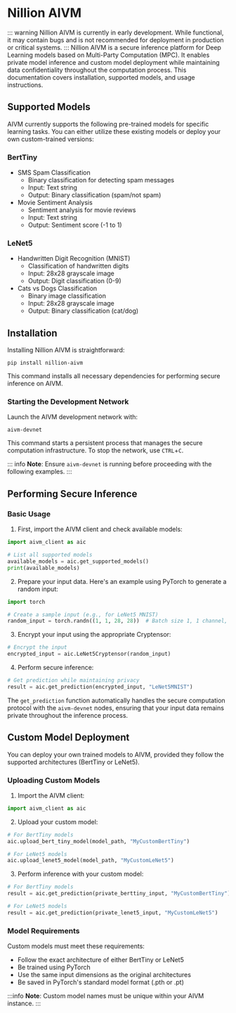 # Nillion AIVM

::: warning
Nillion AIVM is currently in early development. While functional, it may contain bugs and is not recommended for deployment in production or critical systems.
::: 
Nillion AIVM is a secure inference platform for Deep Learning models based on Multi-Party Computation (MPC). It enables private model inference and custom model deployment while maintaining data confidentiality throughout the computation process. This documentation covers installation, supported models, and usage instructions.

## Supported Models

AIVM currently supports the following pre-trained models for specific learning tasks. You can either utilize these existing models or deploy your own custom-trained versions:

### BertTiny
- SMS Spam Classification
  - Binary classification for detecting spam messages
  - Input: Text string
  - Output: Binary classification (spam/not spam)
- Movie Sentiment Analysis
  - Sentiment analysis for movie reviews
  - Input: Text string
  - Output: Sentiment score (-1 to 1)

### LeNet5
- Handwritten Digit Recognition (MNIST)
  - Classification of handwritten digits
  - Input: 28x28 grayscale image
  - Output: Digit classification (0-9)
- Cats vs Dogs Classification
  - Binary image classification
  - Input: 28x28 grayscale image
  - Output: Binary classification (cat/dog)

## Installation

Installing Nillion AIVM is straightforward:

```shell
pip install nillion-aivm
```

This command installs all necessary dependencies for performing secure inference on AIVM.

### Starting the Development Network

Launch the AIVM development network with:

```shell
aivm-devnet
```

This command starts a persistent process that manages the secure computation infrastructure. To stop the network, use `CTRL`+`C`.

::: info
**Note**: Ensure `aivm-devnet` is running before proceeding with the following examples.
:::

## Performing Secure Inference

### Basic Usage

1. First, import the AIVM client and check available models:

```python
import aivm_client as aic

# List all supported models
available_models = aic.get_supported_models()
print(available_models)
```

2. Prepare your input data. Here's an example using PyTorch to generate a random input:

```python
import torch

# Create a sample input (e.g., for LeNet5 MNIST)
random_input = torch.randn((1, 1, 28, 28))  # Batch size 1, 1 channel, 28x28 pixels
```

3. Encrypt your input using the appropriate Cryptensor:

```python
# Encrypt the input
encrypted_input = aic.LeNet5Cryptensor(random_input)
```

4. Perform secure inference:

```python
# Get prediction while maintaining privacy
result = aic.get_prediction(encrypted_input, "LeNet5MNIST")
```

The `get_prediction` function automatically handles the secure computation protocol with the `aivm-devnet` nodes, ensuring that your input data remains private throughout the inference process.

## Custom Model Deployment

You can deploy your own trained models to AIVM, provided they follow the supported architectures (BertTiny or LeNet5).

### Uploading Custom Models

1. Import the AIVM client:

```python
import aivm_client as aic
```

2. Upload your custom model:

```python
# For BertTiny models
aic.upload_bert_tiny_model(model_path, "MyCustomBertTiny")

# For LeNet5 models
aic.upload_lenet5_model(model_path, "MyCustomLeNet5")
```

3. Perform inference with your custom model:

```python
# For BertTiny models
result = aic.get_prediction(private_berttiny_input, "MyCustomBertTiny")

# For LeNet5 models
result = aic.get_prediction(private_lenet5_input, "MyCustomLeNet5")
```

### Model Requirements

Custom models must meet these requirements:
- Follow the exact architecture of either BertTiny or LeNet5
- Be trained using PyTorch
- Use the same input dimensions as the original architectures
- Be saved in PyTorch's standard model format (.pth or .pt)

:::info
**Note**: Custom model names must be unique within your AIVM instance.
::: 